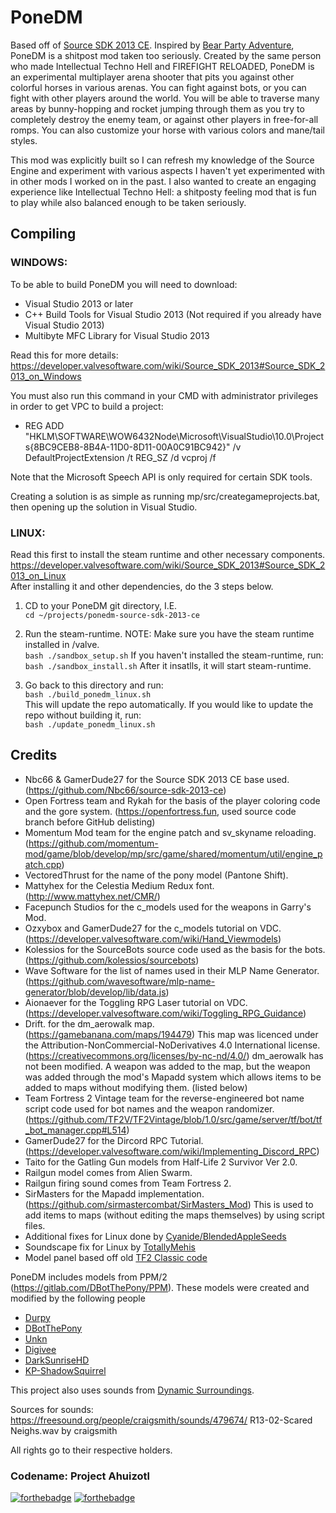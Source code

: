 # PoneDM
Based off of [Source SDK 2013 CE](https://github.com/Nbc66/source-sdk-2013-ce).
Inspired by [Bear Party Adventure](https://store.steampowered.com/app/1274450/Bear_Party_Adventure/), PoneDM is a shitpost mod taken too seriously. 
Created by the same person who made Intellectual Techno Hell and FIREFIGHT RELOADED, PoneDM is an experimental multiplayer arena shooter that pits you against other colorful horses in various arenas. 
You can fight against bots, or you can fight with other players around the world. 
You will be able to traverse many areas by bunny-hopping and rocket jumping through them as you try to completely destroy the enemy team, or against other players in free-for-all romps. 
You can also customize your horse with various colors and mane/tail styles. 

This mod was explicitly built so I can refresh my knowledge of the Source Engine and experiment with various aspects I haven't yet experimented with in other mods I worked on in the past. 
I also wanted to create an engaging experience like Intellectual Techno Hell: a shitposty feeling mod that is fun to play while also balanced enough to be taken seriously.

## Compiling

### WINDOWS:

To be able to build PoneDM you will need to download:
* Visual Studio 2013 or later
* C++ Build Tools for Visual Studio 2013 (Not required if you already have Visual Studio 2013)
* Multibyte MFC Library for Visual Studio 2013

Read this for more details: https://developer.valvesoftware.com/wiki/Source_SDK_2013#Source_SDK_2013_on_Windows

You must also run this command in your CMD with administrator privileges in order to get VPC to build a project:
* REG ADD "HKLM\SOFTWARE\WOW6432Node\Microsoft\VisualStudio\10.0\Projects\{8BC9CEB8-8B4A-11D0-8D11-00A0C91BC942}" /v DefaultProjectExtension /t REG_SZ /d vcproj /f

Note that the Microsoft Speech API is only required for certain SDK tools.

Creating a solution is as simple as running mp/src/creategameprojects.bat, then opening up the solution in Visual Studio.

### LINUX:
Read this first to install the steam runtime and other necessary components.\
https://developer.valvesoftware.com/wiki/Source_SDK_2013#Source_SDK_2013_on_Linux \
After installing it and other dependencies, do the 3 steps below.

1. CD to your PoneDM git directory, I.E.\
```cd ~/projects/ponedm-source-sdk-2013-ce```

2. Run the steam-runtime. NOTE: Make sure you have the steam runtime installed in /valve.\
```bash ./sandbox_setup.sh```
If you haven't installed the steam-runtime, run:
```bash ./sandbox_install.sh```
After it insatlls, it will start steam-runtime.

3. Go back to this directory and run:\
```bash ./build_ponedm_linux.sh```\
This will update the repo automatically. If you would like to update the repo without building it, run:\
```bash ./update_ponedm_linux.sh```

## Credits
* Nbc66 & GamerDude27 for the Source SDK 2013 CE base used. (https://github.com/Nbc66/source-sdk-2013-ce)
* Open Fortress team and Rykah for the basis of the player coloring code and the gore system. (https://openfortress.fun, used source code branch before GitHub delisting)
* Momentum Mod team for the engine patch and sv_skyname reloading. (https://github.com/momentum-mod/game/blob/develop/mp/src/game/shared/momentum/util/engine_patch.cpp)
* VectoredThrust for the name of the pony model (Pantone Shift).
* Mattyhex for the Celestia Medium Redux font. (http://www.mattyhex.net/CMR/)
* Facepunch Studios for the c_models used for the weapons in Garry's Mod.
* Ozxybox and GamerDude27 for the c_models tutorial on VDC. (https://developer.valvesoftware.com/wiki/Hand_Viewmodels)
* Kolessios for the SourceBots source code used as the basis for the bots. (https://github.com/kolessios/sourcebots)
* Wave Software for the list of names used in their MLP Name Generator. (https://github.com/wavesoftware/mlp-name-generator/blob/develop/lib/data.js)
* Aionaever for the Toggling RPG Laser tutorial on VDC. (https://developer.valvesoftware.com/wiki/Toggling_RPG_Guidance)
* Drift. for the dm_aerowalk map. (https://gamebanana.com/maps/194479) 
This map was licenced under the Attribution-NonCommercial-NoDerivatives 4.0 International license. (https://creativecommons.org/licenses/by-nc-nd/4.0/) 
dm_aerowalk has not been modified. A weapon was added to the map, but the weapon was added through the mod's Mapadd system which allows items to be added to maps without modifying them. (listed below)
* Team Fortress 2 Vintage team for the reverse-engineered bot name script code used for bot names and the weapon randomizer. (https://github.com/TF2V/TF2Vintage/blob/1.0/src/game/server/tf/bot/tf_bot_manager.cpp#L514)
* GamerDude27 for the Dircord RPC Tutorial. (https://developer.valvesoftware.com/wiki/Implementing_Discord_RPC)
* Taito for the Gatling Gun models from Half-Life 2 Survivor Ver 2.0.
* Railgun model comes from Alien Swarm.
* Railgun firing sound comes from Team Fortress 2.
* SirMasters for the Mapadd implementation. (https://github.com/sirmastercombat/SirMasters_Mod) This is used to add items to maps (without editing the maps themselves) by using script files.
* Additional fixes for Linux done by [Cyanide/BlendedAppleSeeds](https://github.com/Bitl/ponedm-source-sdk-2013-ce/pull/1)
* Soundscape fix for Linux by [TotallyMehis](https://github.com/ValveSoftware/source-sdk-2013/pull/448/files)
* Model panel based off old [TF2 Classic code](https://github.com/danielmm8888/TF2Classic/blob/d070129a436a8a070659f0267f6e63564a519a47/src/game/client/tf/vgui/controls/tf_advmodelpanel.cpp)

PoneDM includes models from PPM/2 (https://gitlab.com/DBotThePony/PPM). These models were created and modified by the following people
* [Durpy](https://steamcommunity.com/id/xDeRpYx/)
* [DBotThePony](https://steamcommunity.com/id/DBotThePony)
* [Unkn](https://steamcommunity.com/id/12263)
* [Digivee](https://www.deviantart.com/digivee)
* [DarkSunriseHD](https://steamcommunity.com/id/InfinityNetworksDarkSunrise/)
* [KP-ShadowSquirrel](https://www.deviantart.com/kp-shadowsquirrel)

This project also uses sounds from [Dynamic Surroundings](https://github.com/OreCruncher/DynamicSurroundings/blob/master/CREDITS.md#sounds).

Sources for sounds:
https://freesound.org/people/craigsmith/sounds/479674/ R13-02-Scared Neighs.wav by craigsmith

All rights go to their respective holders.

### Codename: Project Ahuizotl

[![forthebadge](https://forthebadge.com/images/badges/built-with-love.svg)](https://forthebadge.com) [![forthebadge](https://forthebadge.com/images/badges/made-with-c-plus-plus.svg)](https://forthebadge.com)
